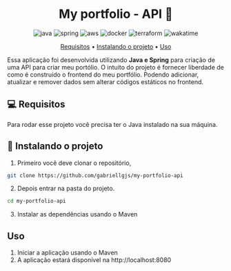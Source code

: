 [DOCKER_BADGE]: https://img.shields.io/badge/Docker-384d54?style=for-the-badge&logo=Docker
[JAVA_BADGE]:https://img.shields.io/badge/java-%23ED8B00.svg?style=for-the-badge&logo=openjdk&logoColor=white
[SPRING_BADGE]: https://img.shields.io/badge/spring-%236DB33F.svg?style=for-the-badge&logo=spring&logoColor=white
[AWS_BADGE]:https://img.shields.io/badge/AWS-%23FF9900.svg?style=for-the-badge&logo=amazon-aws&logoColor=white
[TERRAFORM_BADGE]:https://img.shields.io/badge/Terraform-fff?style=for-the-badge&logo=Terraform
[WAKATIME_BADGE]: https://wakatime.com/badge/user/cbcb7ef4-d3f9-4a96-bffb-9778c4684b21/project/018cadca-0d60-4b51-843d-1fe368c8135b.svg?style=for-the-badge
<h1 align="center" style="font-weight: bold;">My portfolio - API 🚀</h1>

<div align="center">

![java][JAVA_BADGE]
![spring][SPRING_BADGE]
![aws][AWS_BADGE]
![docker][DOCKER_BADGE]
![terraform][TERRAFORM_BADGE]
![wakatime][WAKATIME_BADGE]

</div>

<div align="center">
  <a href="#pre-requisites">Requisitos</a> •
  <a href="#how-to-use">Instalando o projeto</a> •
  <a href="#usage">Uso</a> 
</div>

Essa aplicação foi desenvolvida  utilizando **Java e Spring** para criação de uma API para criar meu portólio. O intuito do projeto é fornecer liberdade de como é construído o frontend do meu portfólio.  Podendo adicionar, atualizar e remover dados sem alterar códigos estáticos no frontend.
<h2 id="pre-requisites">💻 Requisitos</h2>

Para rodar esse projeto você precisa ter o Java instalado na sua máquina.

<h2 id="how-to-use"> 🚀 Instalando o projeto</h2>

1. Primeiro você deve clonar o repositório,

```bash
git clone https://github.com/gabriellgjs/my-portfolio-api
```

2. Depois entrar na pasta do projeto.

```bash
cd my-portfolio-api
```

3. Instalar as dependências usando o Maven

<h2 id="usage">Uso</h2>

1. Iniciar a aplicação usando o Maven
2. A aplicação estará disponível na http://localhost:8080
